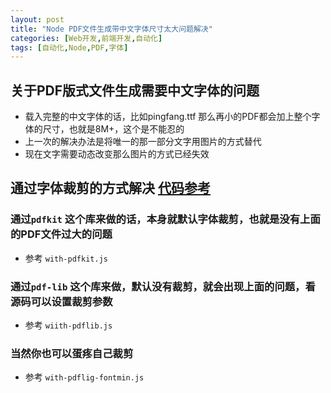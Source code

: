 ```yaml
---
layout: post
title: "Node PDF文件生成带中文字体尺寸太大问题解决"
categories: [Web开发,前端开发,自动化]
tags: [自动化,Node,PDF,字体]
---
```




## 关于PDF版式文件生成需要中文字体的问题
- 载入完整的中文字体的话，比如pingfang.ttf 那么再小的PDF都会加上整个字体的尺寸，也就是8M+，这个是不能忍的
- 上一次的解决办法是将唯一的那一部分文字用图片的方式替代
- 现在文字需要动态改变那么图片的方式已经失效

## 通过字体裁剪的方式解决 [代码参考](https://github.com/rawbin-/node-pdf-test)

### 通过`pdfkit` 这个库来做的话，本身就默认字体裁剪，也就是没有上面的PDF文件过大的问题
- 参考 `with-pdfkit.js`
### 通过`pdf-lib` 这个库来做，默认没有裁剪，就会出现上面的问题，看源码可以设置裁剪参数
- 参考 `wiith-pdflib.js`
### 当然你也可以蛋疼自己裁剪
- 参考 `with-pdflig-fontmin.js` 

